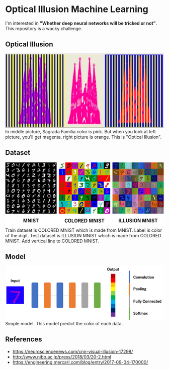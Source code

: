 # Optical Illusion Machine Learning
I'm interested in **"Whether deep neural networks will be tricked or not"**.  
This repository is a wacky challenge.


## Optical Illusion
![illusion](readme_img/illusion.png "Illusion of Sagrada Família")
In middle picture, Sagrada Familia color is pink.
But when you look at left picture, you'll get magenta, right picture is orange.
This is "Optical Illusion".


## Dataset
![MNIST](readme_img/mnist.png "COLORED MNIST and ILLUSION MNIST")
Train dataset is COLORED MNIST which is made from MNIST.
Label is color of the digit.
Test dataset is ILLUSION MNIST which is made from COLORED MNIST.
Add vertical line to COLORED MNIST.


## Model
![model](readme_img/model.png "CNN based Model")
Simple model.
This model predict the color of each data.



## References
- https://neurosciencenews.com/cnn-visual-illusion-17298/
- http://www.nibb.ac.jp/press/2018/03/20-2.html
- https://engineering.mercari.com/blog/entry/2017-09-04-170000/
